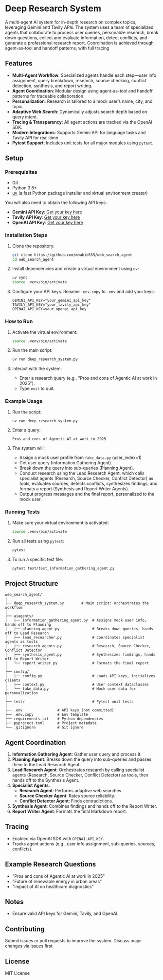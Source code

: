 # Deep Research System

A multi-agent AI system for in-depth research on complex topics, leveraging Gemini and Tavily APIs. The system uses a team of specialized agents that collaborate to process user queries, personalize research, break down questions, collect and evaluate information, detect conflicts, and generate a professional research report. Coordination is achieved through agent-as-tool and handoff patterns, with full tracing

## Features

- **Multi-Agent Workflow**: Specialized agents handle each step—user info assignment, query breakdown, research, source checking, conflict detection, synthesis, and report writing.
- **Agent Coordination**: Modular design using agent-as-tool and handoff patterns for traceable collaboration.
- **Personalization**: Research is tailored to a mock user’s name, city, and topic.
- **Adaptive Web Search**: Dynamically adjusts search depth based on query intent.
- **Tracing & Transparency**: All agent actions are tracked via the OpenAI SDK.
- **Modern Integrations**: Supports Gemini API for language tasks and Tavily API for real-time
- **Pytest Support**: Includes unit tests for all major modules using `pytest`.


## Setup 

### Prerequisites

- Git
- Python 3.8+
- [uv](https://github.com/astral-sh/uv) (a fast Python package installer and virtual environment creator)

You will also need to obtain the following API keys:
- **Gemini API Key**: [Get your key here](https://aistudio.google.com/app/apikey)
- **Tavily API Key**: [Get your key here](https://tavily.com/)
- **OpenAI API Key**: [Get your key here](https://platform.openai.com/api-keys)



### Installation Steps

1.  Clone the repository:
    ```bash
    git clone https://github.com/mhabib555/web_search_agent
    cd web_search_agent
    ```

2. Install dependencies and create a virtual environment using `uv`:
    ```bash
    uv sync
    source .venv/bin/activate
    ```

3.  Configure your API keys. Rename `.env.copy` to `.env` and add your keys:
    ```env
    GEMINI_API_KEY="your_gemini_api_key"
    TAVILY_API_KEY="your_tavily_api_key"
    OPENAI_API_KEY=your_openai_api_key
    ```

### How to Run

1. Activate the virtual environment:
   ```bash
   source .venv/bin/activate
   ```

2. Run the main script:
   ```bash
   uv run deep_research_system.py
   ```

3. Interact with the system:
   - Enter a research query (e.g., "Pros and cons of Agentic AI at work in 2025").
   - Type `exit` to quit.

### Example Usage

1. Run the script:
   ```bash
   uv run deep_research_system.py
   ```

2. Enter a query:
   ```
   Pros and cons of Agentic AI at work in 2025
   ```

3. The system will:
   - Assign a mock user profile from `fake_data.py` (user_index=1)
   - Get user query (Information Gathering Agent).
   - Break down the query into sub-queries (Planning Agent).
   - Conduct research using the Lead Research Agent, which calls specialist agents (Research, Source Checker, Conflict Detector) as tools, evaluates sources, detects conflicts, synthesizes findings, and formats a report (Synthesis and Report Writer Agents).
   - Output progress messages and the final report, personalized to the mock user.

### Running Tests

1. Make sure your virtual environment is activated:
   ```bash
   source .venv/bin/activate
   ```

2. Run all tests using `pytest`:
   ```bash
   pytest
   ```

3. To run a specific test file:
   ```bash
   pytest test/test_information_gathering_agent.py
   ```

## Project Structure

```
web_search_agent/
│
├── deep_research_system.py        # Main script: orchestrates the workflow
│
├── aiagents/
│   ├── information_gathering_agent.py  # Assigns mock user info, hands off to Planning
│   ├── planning_agent.py               # Breaks down queries, hands off to Lead Research
│   ├── lead_researcher.py              # Coordinates specialist agents as tools
│   ├── research_agents.py              # Research, Source Checker, Conflict Detector
│   ├── synthesis_agent.py              # Synthesizes findings, hands off to Report Writer
│   └── report_writer.py                # Formats the final report
│
├── config/
│   ├── config.py                       # Loads API keys, initializes clients
│   ├── context.py                      # User context dataclasses
│   └── fake_data.py                    # Mock user data for personalization
│
├── test/                               # Pytest unit tests
|
├── .env                # API keys (not committed)
├── .env.copy           # Env template
├── requirements.txt    # Python dependencies
├── pyproject.toml      # Project metadata
└── .gitignore          # Git ignore
```

## Agent Coordination

1. **Information Gathering Agent**: Gather user query and process it.
2. **Planning Agent**: Breaks down the query into sub-queries and passes them to the Lead Research Agent.
3. **Lead Research Agent**: Orchestrates research by calling specialist agents (Research, Source Checker, Conflict Detector) as tools, then hands off to the Synthesis Agent.
4. **Specialist Agents**:  
   - **Research Agent**: Performs adaptive web searches.  
   - **Source Checker Agent**: Rates source reliability.  
   - **Conflict Detector Agent**: Finds contradictions.
5. **Synthesis Agent**: Combines findings and hands off to the Report Writer.
6. **Report Writer Agent**: Formats the final Markdown report.


## Tracing

- Enabled via OpenAI SDK with `OPENAI_API_KEY`.
- Tracks agent actions (e.g., user info assignment, sub-queries, sources, conflicts).

## Example Research Questions

- "Pros and cons of Agentic AI at work in 2025"
- "Future of renewable energy in urban areas"
- "Impact of AI on healthcare diagnostics"

## Notes

- Ensure valid API keys for Gemini, Tavily, and OpenAI.

## Contributing

Submit issues or pull requests to improve the system. Discuss major changes via issues first.

## License

MIT License